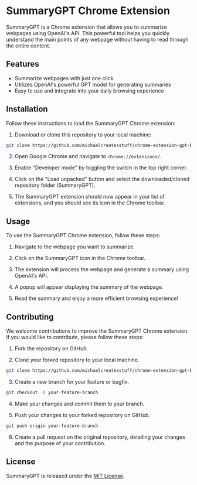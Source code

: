# SummaryGPT Chrome Extension

SummaryGPT is a Chrome extension that allows you to summarize webpages using OpenAI's API. This powerful tool helps you quickly understand the main points of any webpage without having to read through the entire content.

## Features

- Summarize webpages with just one click
- Utilizes OpenAI's powerful GPT model for generating summaries
- Easy to use and integrate into your daily browsing experience

## Installation

Follow these instructions to load the SummaryGPT Chrome extension:

1. Download or clone this repository to your local machine:

```bash
git clone https://github.com/michaelcreatesstuff/chrome-extension-gpt-boilerplate.git
```

2. Open Google Chrome and navigate to `chrome://extensions/`.

3. Enable "Developer mode" by toggling the switch in the top right corner.

4. Click on the "Load unpacked" button and select the downloaded/cloned repository folder (SummaryGPT).

5. The SummaryGPT extension should now appear in your list of extensions, and you should see its icon in the Chrome toolbar.

## Usage

To use the SummaryGPT Chrome extension, follow these steps:

1. Navigate to the webpage you want to summarize.

2. Click on the SummaryGPT icon in the Chrome toolbar.

3. The extension will process the webpage and generate a summary using OpenAI's API.

4. A popup will appear displaying the summary of the webpage.

5. Read the summary and enjoy a more efficient browsing experience!

## Contributing

We welcome contributions to improve the SummaryGPT Chrome extension. If you would like to contribute, please follow these steps:

1. Fork the repository on GitHub.

2. Clone your forked repository to your local machine.

```bash
git clone https://github.com/michaelcreatesstuff/chrome-extension-gpt-boilerplate.git
```

3. Create a new branch for your feature or bugfix.

```bash
git checkout -b your-feature-branch
```

4. Make your changes and commit them to your branch.

5. Push your changes to your forked repository on GitHub.

```bash
git push origin your-feature-branch
```

6. Create a pull request on the original repository, detailing your changes and the purpose of your contribution.

## License

SummaryGPT is released under the [MIT License](LICENSE).
